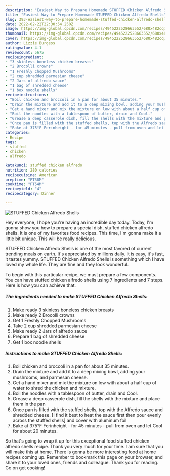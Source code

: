 ```yaml
---
description: "Easiest Way to Prepare Homemade STUFFED Chicken Alfredo Shells"
title: "Easiest Way to Prepare Homemade STUFFED Chicken Alfredo Shells"
slug: 393-easiest-way-to-prepare-homemade-stuffed-chicken-alfredo-shells
date: 2022-02-22T22:30:54.250Z
image: https://img-global.cpcdn.com/recipes/4945222528663552/680x482cq70/stuffed-chicken-alfredo-shells-recipe-main-photo.jpg
thumbnail: https://img-global.cpcdn.com/recipes/4945222528663552/680x482cq70/stuffed-chicken-alfredo-shells-recipe-main-photo.jpg
cover: https://img-global.cpcdn.com/recipes/4945222528663552/680x482cq70/stuffed-chicken-alfredo-shells-recipe-main-photo.jpg
author: Lizzie Burgess
ratingvalue: 4.1
reviewcount: 5675
recipeingredient:
- "3 skinless boneless chicken breasts"
- "2 Brocolli crowns"
- "1 Freshly Chopped Mushrooms"
- "2 cup shredded parmesian cheese"
- "2 Jars of alfredo sauce"
- "1 bag of shredded cheese"
- "1 box noodle shells"
recipeinstructions:
- "Boil chicken and broccoli in a pan for about 35 minutes."
- "Drain the mixture and add it to a deep mixing bowl, adding your mushrooms, and parmesan cheese."
- "Get a hand mixer and mix the mixture on low with about a half cup of water to shred the chicken and mixture."
- "Boil the noodles with a tablespoon of butter, drain and Cool."
- "Grease a deep casserole dish, fill the shells with the mixture and place them in the pan"
- "Once pan is filled with the stuffed shells, top with the Alfredo sauce and shredded cheese. [I find it best to heat the sauce first then pour evenly across the stuffed shells] and cover with aluminum foil"
- "Bake at 375°F Ferinheight - for 45 minutes - pull from oven and let Cool for about 20 minutes."
categories:
- Recipe
tags:
- stuffed
- chicken
- alfredo

katakunci: stuffed chicken alfredo 
nutrition: 280 calories
recipecuisine: American
preptime: "PT38M"
cooktime: "PT54M"
recipeyield: "4"
recipecategory: Dinner

---
```



![STUFFED Chicken Alfredo Shells](https://img-global.cpcdn.com/recipes/4945222528663552/680x482cq70/stuffed-chicken-alfredo-shells-recipe-main-photo.jpg)

Hey everyone, I hope you're having an incredible day today. Today, I'm gonna show you how to prepare a special dish, stuffed chicken alfredo shells. It is one of my favorites food recipes. This time, I'm gonna make it a little bit unique. This will be really delicious.

STUFFED Chicken Alfredo Shells is one of the most favored of current trending meals on earth. It's appreciated by millions daily. It is easy, it's fast, it tastes yummy. STUFFED Chicken Alfredo Shells is something which I have loved my whole life. They are fine and they look wonderful.




To begin with this particular recipe, we must prepare a few components. You can have stuffed chicken alfredo shells using 7 ingredients and 7 steps. Here is how you can achieve that.

<!--inarticleads1-->

##### The ingredients needed to make STUFFED Chicken Alfredo Shells:

1. Make ready 3 skinless boneless chicken breasts
1. Make ready 2 Brocolli crowns
1. Get 1 Freshly Chopped Mushrooms
1. Take 2 cup shredded parmesian cheese
1. Make ready 2 Jars of alfredo sauce
1. Prepare 1 bag of shredded cheese
1. Get 1 box noodle shells




<!--inarticleads2-->

##### Instructions to make STUFFED Chicken Alfredo Shells:

1. Boil chicken and broccoli in a pan for about 35 minutes.
1. Drain the mixture and add it to a deep mixing bowl, adding your mushrooms, and parmesan cheese.
1. Get a hand mixer and mix the mixture on low with about a half cup of water to shred the chicken and mixture.
1. Boil the noodles with a tablespoon of butter, drain and Cool.
1. Grease a deep casserole dish, fill the shells with the mixture and place them in the pan
1. Once pan is filled with the stuffed shells, top with the Alfredo sauce and shredded cheese. [I find it best to heat the sauce first then pour evenly across the stuffed shells] and cover with aluminum foil
1. Bake at 375°F Ferinheight - for 45 minutes - pull from oven and let Cool for about 20 minutes.




So that's going to wrap it up for this exceptional food stuffed chicken alfredo shells recipe. Thank you very much for your time. I am sure that you will make this at home. There is gonna be more interesting food at home recipes coming up. Remember to bookmark this page on your browser, and share it to your loved ones, friends and colleague. Thank you for reading. Go on get cooking!
